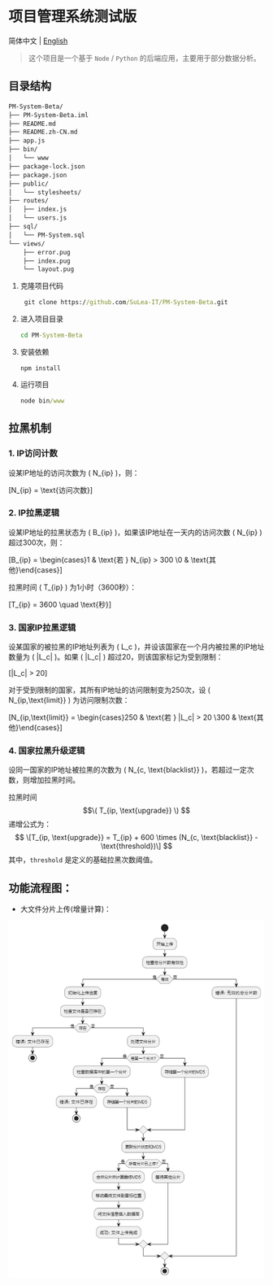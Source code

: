 # 项目管理系统测试版
简体中文 | [English](https://github.com/SuLea-IT/PM-System-Beta/blob/main/README.md)

> 这个项目是一个基于 `Node` / `Python` 的后端应用，主要用于部分数据分析。

## 目录结构

```bash
PM-System-Beta/
├── PM-System-Beta.iml
├── README.md
├── README.zh-CN.md
├── app.js
├── bin/
│   └── www
├── package-lock.json
├── package.json
├── public/
│   └── stylesheets/
├── routes/
│   ├── index.js
│   └── users.js
├── sql/
│   └── PM-System.sql
└── views/
    ├── error.pug
    ├── index.pug
    └── layout.pug

```

1. 克隆项目代码

   ```cmd
    git clone https://github.com/SuLea-IT/PM-System-Beta.git
   ```

2. 进入项目目录

   ```cmd
   cd PM-System-Beta
   ```

3. 安装依赖

   ```
   npm install
   ```

4. 运行项目

   ```cmd
   node bin/www
   ```
## 拉黑机制
### 1. IP访问计数

设某IP地址的访问次数为 \( N_{ip} \)，则：

\[N_{ip} = \text{访问次数}\]

### 2. IP拉黑逻辑

设某IP地址的拉黑状态为 \( B_{ip} \)，如果该IP地址在一天内的访问次数 \( N_{ip} \) 超过300次，则：

\[B_{ip} = \begin{cases}1 & \text{若 } N_{ip} > 300 \\0 & \text{其他}\end{cases}\]

拉黑时间 \( T_{ip} \) 为1小时（3600秒）：

\[T_{ip} = 3600 \quad \text{秒}\]

### 3. 国家IP拉黑逻辑

设某国家的被拉黑的IP地址列表为 \( L_c \)，并设该国家在一个月内被拉黑的IP地址数量为 \( |L_c| \)。如果 \( |L_c| \) 超过20，则该国家标记为受到限制：

\[|L_c| > 20\]

对于受到限制的国家，其所有IP地址的访问限制变为250次，设 \( N_{ip,\text{limit}} \) 为访问限制次数：

\[N_{ip,\text{limit}} = \begin{cases}250 & \text{若 } |L_c| > 20 \\300 & \text{其他}\end{cases}\]

### 4. 国家拉黑升级逻辑

设同一国家的IP地址被拉黑的次数为 \( N_{c, \text{blacklist}} \)，若超过一定次数，则增加拉黑时间。

拉黑时间 $$\( T_{ip, \text{upgrade}} \) $$递增公式为：
$$
\[T_{ip, \text{upgrade}} = T_{ip} + 600 \times (N_{c, \text{blacklist}} - \text{threshold})\]
$$
其中，`threshold` 是定义的基础拉黑次数阈值。




## 功能流程图：
- 大文件分片上传(增量计算)：

![img_2.png](public/images/img_2.png)
